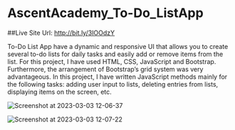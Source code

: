 # AscentAcademy_To-Do_ListApp
##Live Site Url: http://bit.ly/3IOOdzY

To-Do List App have a dynamic and responsive UI that allows you to create several to-do
lists for daily tasks and easily add or remove items from the list. For this project, I have used HTML, CSS, JavaScript and Bootstrap. Furthermore, the
arrangement of Bootstrap’s grid system was very advantageous.
In this project, I have written JavaScript methods mainly for the following tasks: adding user
input to lists, deleting entries from lists, displaying items on the screen, etc.


![Screenshot at 2023-03-03 12-06-37](https://user-images.githubusercontent.com/96428820/222649224-69bd74d4-ee1a-4d1c-8254-a89b83156bb6.png)

![Screenshot at 2023-03-03 12-07-22](https://user-images.githubusercontent.com/96428820/222649243-97203571-9aef-4e25-825e-7678c0f172eb.png)
